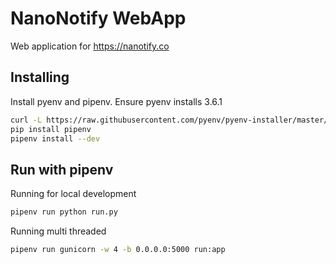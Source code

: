 # NanoNotify WebApp

Web application for https://nanotify.co

## Installing
Install pyenv and pipenv. Ensure pyenv installs 3.6.1
```bash
curl -L https://raw.githubusercontent.com/pyenv/pyenv-installer/master/bin/pyenv-installer | bash
pip install pipenv
pipenv install --dev
```

## Run with pipenv 
Running for local development
```bash
pipenv run python run.py
```
Running multi threaded
```bash
pipenv run gunicorn -w 4 -b 0.0.0.0:5000 run:app
```

